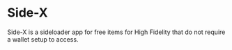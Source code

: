 # Side-X
Side-X is a sideloader app for free items for High Fidelity that do not require a wallet setup to access. 
